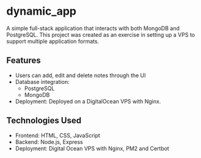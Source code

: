 # dynamic_app

A simple full-stack application that interacts with both MongoDB and PostgreSQL. This project was created as an exercise in setting up a VPS to support multiple application formats.

## Features

- Users can add, edit and delete notes through the UI
- Database integration:
  - PostgreSQL
  - MongoDB
- Deployment: Deployed on a DigitalOcean VPS with Nginx.

## Technologies Used

- Frontend: HTML, CSS, JavaScript
- Backend: Node.js, Express
- Deployment: Digital Ocean VPS with Nginx, PM2 and Certbot
